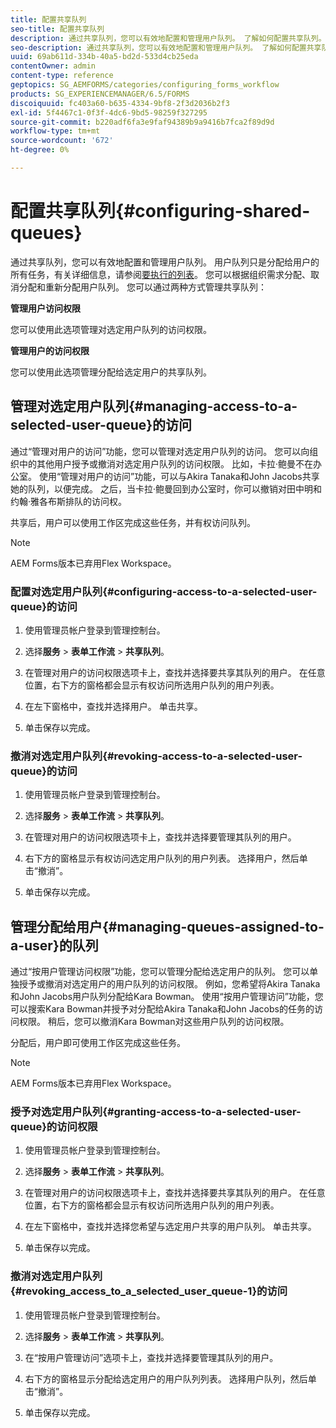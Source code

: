 ```yaml
---
title: 配置共享队列
seo-title: 配置共享队列
description: 通过共享队列，您可以有效地配置和管理用户队列。 了解如何配置共享队列。
seo-description: 通过共享队列，您可以有效地配置和管理用户队列。 了解如何配置共享队列。
uuid: 69ab611d-334b-40a5-bd2d-533d4cb25eda
contentOwner: admin
content-type: reference
geptopics: SG_AEMFORMS/categories/configuring_forms_workflow
products: SG_EXPERIENCEMANAGER/6.5/FORMS
discoiquuid: fc403a60-b635-4334-9bf8-2f3d2036b2f3
exl-id: 5f4467c1-0f3f-4dc6-9bd5-98259f327295
source-git-commit: b220adf6fa3e9faf94389b9a9416b7fca2f89d9d
workflow-type: tm+mt
source-wordcount: '672'
ht-degree: 0%

---
```


# 配置共享队列{#configuring-shared-queues}

通过共享队列，您可以有效地配置和管理用户队列。 用户队列只是分配给用户的所有任务，有关详细信息，请参阅[要执行的列表](https://help.adobe.com/en_US/livecycle/11.0/WorkspaceHelp/WS92d06802c76abadb-2b6ab502126beb6ba2f-7ffc.2.html)。 您可以根据组织需求分配、取消分配和重新分配用户队列。 您可以通过两种方式管理共享队列：

**管理用户访问权限**

您可以使用此选项管理对选定用户队列的访问权限。

**管理用户的访问权限**

您可以使用此选项管理分配给选定用户的共享队列。

## 管理对选定用户队列{#managing-access-to-a-selected-user-queue}的访问

通过“管理对用户的访问”功能，您可以管理对选定用户队列的访问。 您可以向组织中的其他用户授予或撤消对选定用户队列的访问权限。 比如，卡拉·鲍曼不在办公室。 使用“管理对用户的访问”功能，可以与Akira Tanaka和John Jacobs共享她的队列，以便完成。 之后，当卡拉·鲍曼回到办公室时，你可以撤销对田中明和约翰·雅各布斯排队的访问权。

共享后，用户可以使用工作区完成这些任务，并有权访问队列。

>[!NOTE]
>
>AEM Forms版本已弃用Flex Workspace。

### 配置对选定用户队列{#configuring-access-to-a-selected-user-queue}的访问

1. 使用管理员帐户登录到管理控制台。
1. 选择&#x200B;**服务** > **表单工作流** > **共享队列**。

1. 在管理对用户的访问权限选项卡上，查找并选择要共享其队列的用户。 在任意位置，右下方的窗格都会显示有权访问所选用户队列的用户列表。
1. 在左下窗格中，查找并选择用户。 单击共享。
1. 单击保存以完成。

### 撤消对选定用户队列{#revoking-access-to-a-selected-user-queue}的访问

1. 使用管理员帐户登录到管理控制台。
1. 选择&#x200B;**服务** > **表单工作流** > **共享队列**。

1. 在管理对用户的访问权限选项卡上，查找并选择要管理其队列的用户。
1. 右下方的窗格显示有权访问选定用户队列的用户列表。 选择用户，然后单击“撤消”。
1. 单击保存以完成。

## 管理分配给用户{#managing-queues-assigned-to-a-user}的队列

通过“按用户管理访问权限”功能，您可以管理分配给选定用户的队列。 您可以单独授予或撤消对选定用户的用户队列的访问权限。 例如，您希望将Akira Tanaka和John Jacobs用户队列分配给Kara Bowman。 使用“按用户管理访问”功能，您可以搜索Kara Bowman并授予对分配给Akira Tanaka和John Jacobs的任务的访问权限。 稍后，您可以撤消Kara Bowman对这些用户队列的访问权限。

分配后，用户即可使用工作区完成这些任务。

>[!NOTE]
>
>AEM Forms版本已弃用Flex Workspace。

### 授予对选定用户队列{#granting-access-to-a-selected-user-queue}的访问权限

1. 使用管理员帐户登录到管理控制台。
1. 选择&#x200B;**服务** > **表单工作流** > **共享队列**。

1. 在管理对用户的访问权限选项卡上，查找并选择要共享其队列的用户。 在任意位置，右下方的窗格都会显示有权访问所选用户队列的用户列表。
1. 在左下窗格中，查找并选择您希望与选定用户共享的用户队列。 单击共享。
1. 单击保存以完成。

### 撤消对选定用户队列{#revoking_access_to_a_selected_user_queue-1}的访问

1. 使用管理员帐户登录到管理控制台。
1. 选择&#x200B;**服务** > **表单工作流** > **共享队列**。

1. 在“按用户管理访问”选项卡上，查找并选择要管理其队列的用户。
1. 右下方的窗格显示分配给选定用户的用户队列列表。 选择用户队列，然后单击“撤消”。
1. 单击保存以完成。
